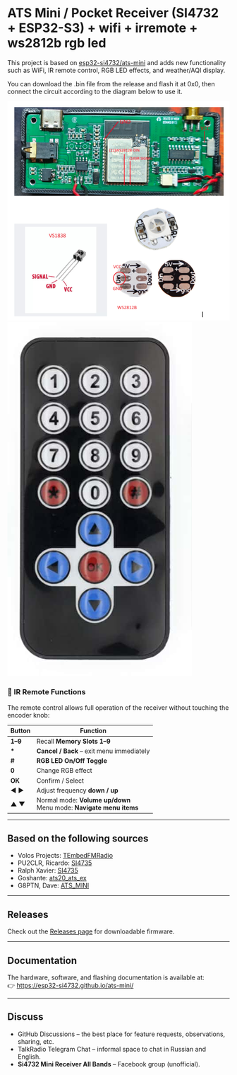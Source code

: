 # ATS Mini / Pocket Receiver (SI4732 + ESP32-S3) + wifi + irremote + ws2812b rgb led

This project is based on [esp32-si4732/ats-mini](https://github.com/esp32-si4732/ats-mini) and adds new functionality such as WiFi, IR remote control, RGB LED effects, and weather/AQI display.

You can download the .bin file from the release and flash it at 0x0, then connect the circuit according to the diagram below to use it.

![Circuit Diagram](https://raw.githubusercontent.com/kukkiksm/ats-mini-wifi/main/image/schem.png)  
![IR Remote](https://raw.githubusercontent.com/kukkiksm/ats-mini-wifi/main/image/irremote.jpg)

### 📡 IR Remote Functions

The remote control allows full operation of the receiver without touching the encoder knob:

| Button | Function |
|--------|----------|
| **1–9** | Recall **Memory Slots 1–9** |
| **\*** | **Cancel / Back** – exit menu immediately |
| **#** | **RGB LED On/Off Toggle** |
| **0** | Change RGB effect |
| **OK** | Confirm / Select |
| **◀ ▶** | Adjust frequency **down / up** |
| **▲ ▼** | Normal mode: **Volume up/down**<br>Menu mode: **Navigate menu items** |

---

## Based on the following sources

- Volos Projects: [TEmbedFMRadio](https://github.com/VolosR/TEmbedFMRadio)  
- PU2CLR, Ricardo: [SI4735](https://github.com/pu2clr/SI4735)  
- Ralph Xavier: [SI4735](https://github.com/ralphxavier/SI4735)  
- Goshante: [ats20_ats_ex](https://github.com/goshante/ats20_ats_ex)  
- G8PTN, Dave: [ATS_MINI](https://github.com/G8PTN/ATS_MINI)  

---

## Releases

Check out the [Releases page](../../releases) for downloadable firmware.

---

## Documentation

The hardware, software, and flashing documentation is available at:  
👉 https://esp32-si4732.github.io/ats-mini/

---

## Discuss

- GitHub Discussions – the best place for feature requests, observations, sharing, etc.  
- TalkRadio Telegram Chat – informal space to chat in Russian and English.  
- **Si4732 Mini Receiver All Bands** – Facebook group (unofficial).  
